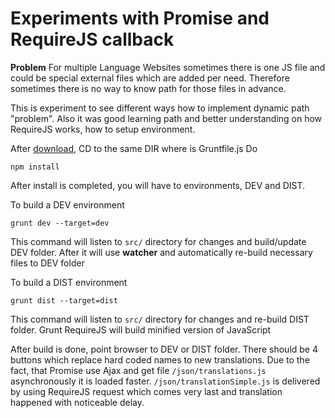 # Experiments with Promise and RequireJS callback

**Problem**
For multiple Language Websites sometimes there is one JS file and could be special external files which are added per need.
Therefore sometimes there is no way to know path for those files in advance.

This is experiment to see different ways how to implement dynamic path "problem". Also it was good learning path and better understanding on how RequireJS works, how to setup environment.

After [download](https://github.com/Shwartz/promise/archive/master.zip), CD to the same DIR where is Gruntfile.js
Do 
```
npm install
```
After install is completed, you will have to environments, DEV and DIST.

To build a DEV environment 
```
grunt dev --target=dev
```
This command will listen to `src/` directory for changes and build/update DEV folder.
After it will use **watcher** and automatically re-build necessary files to DEV folder

To build a DIST environment 
```
grunt dist --target=dist
```

This command will listen to `src/` directory for changes and re-build DIST folder.
Grunt RequireJS will build minified version of JavaScript

After build is done, point browser to DEV or DIST folder.
There should be 4 buttons which replace hard coded names to new translations.
Due to the fact, that Promise use Ajax and get file `/json/translations.js` asynchronously it is loaded faster.
`/json/translationSimple.js` is delivered by using RequireJS request which comes very last and translation happened with noticeable delay.